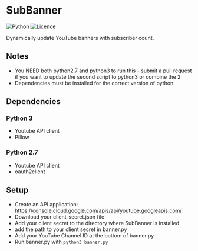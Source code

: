 # SubBanner
![Python](https://img.shields.io/badge/python-3670A0?style=for-the-badge&logo=python&logoColor=ffdd54)
[![Licence](https://img.shields.io/github/license/Ileriayo/markdown-badges?style=for-the-badge)](./LICENSE)

Dynamically update YouTube banners with subscriber count.
## Notes
* You NEED both python2.7 and python3 to run this - submit a pull request if you want to update the second script to python3 or combine the 2
* Dependencies must be installed for the correct version of python.
## Dependencies
### Python 3
* Youtube API client
* Pillow
### Python 2.7
* Youtube API client
* oauth2client
## Setup
* Create an API application: https://console.cloud.google.com/apis/api/youtube.googleapis.com/
* Download your client-secret.json file
* Add your client secret to the directory where SubBanner is installed
* add the path to your client secret in banner.py
* Add your YouTube Channel ID at the bottom of banner.py
* Run banner.py with `python3 banner.py`
